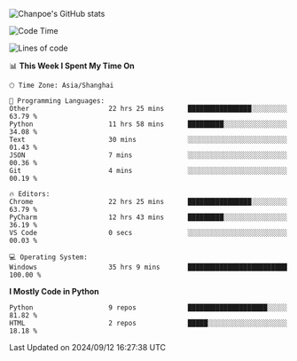 ![Chanpoe's GitHub stats](https://github-readme-stats.vercel.app/api?username=Chanpoe&show_icons=true&count_private=true&theme=cobalt)

<!--START_SECTION:waka-->
![Code Time](http://img.shields.io/badge/Code%20Time-163%20hrs%2034%20mins-blue)

![Lines of code](https://img.shields.io/badge/From%20Hello%20World%20I%27ve%20Written-1.6%20million%20lines%20of%20code-blue)

📊 **This Week I Spent My Time On** 

```text
🕑︎ Time Zone: Asia/Shanghai

💬 Programming Languages: 
Other                    22 hrs 25 mins      ████████████████░░░░░░░░░   63.79 % 
Python                   11 hrs 58 mins      █████████░░░░░░░░░░░░░░░░   34.08 % 
Text                     30 mins             ░░░░░░░░░░░░░░░░░░░░░░░░░   01.43 % 
JSON                     7 mins              ░░░░░░░░░░░░░░░░░░░░░░░░░   00.36 % 
Git                      4 mins              ░░░░░░░░░░░░░░░░░░░░░░░░░   00.19 % 

🔥 Editors: 
Chrome                   22 hrs 25 mins      ████████████████░░░░░░░░░   63.79 % 
PyCharm                  12 hrs 43 mins      █████████░░░░░░░░░░░░░░░░   36.19 % 
VS Code                  0 secs              ░░░░░░░░░░░░░░░░░░░░░░░░░   00.03 % 

💻 Operating System: 
Windows                  35 hrs 9 mins       █████████████████████████   100.00 % 
```

**I Mostly Code in Python** 

```text
Python                   9 repos             ████████████████████░░░░░   81.82 % 
HTML                     2 repos             █████░░░░░░░░░░░░░░░░░░░░   18.18 % 
```




 Last Updated on 2024/09/12 16:27:38 UTC
<!--END_SECTION:waka-->
